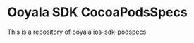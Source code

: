 Ooyala SDK CocoaPodsSpecs 
==================================

This is a repository of ooyala ios-sdk-podspecs